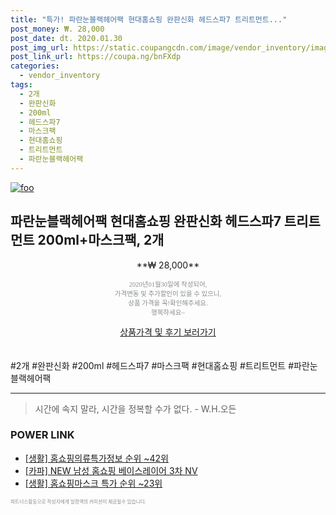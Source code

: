 ```yaml
--- 
title: "특가! 파란눈블랙헤어팩 현대홈쇼핑 완판신화 헤드스파7 트리트먼트..." 
post_money: ₩. 28,000 
post_date: dt. 2020.01.30 
post_img_url: https://static.coupangcdn.com/image/vendor_inventory/images/2018/11/15/18/7/9e6c79d0-e9a3-4377-a0d3-d32e6e802611.jpg 
post_link_url: https://coupa.ng/bnFXdp 
categories: 
  - vendor_inventory 
tags: 
  - 2개 
  - 완판신화 
  - 200ml 
  - 헤드스파7 
  - 마스크팩 
  - 현대홈쇼핑 
  - 트리트먼트 
  - 파란눈블랙헤어팩 
--- 
```

[![foo](https://static.coupangcdn.com/image/vendor_inventory/images/2018/11/15/18/7/9e6c79d0-e9a3-4377-a0d3-d32e6e802611.jpg)](https://coupa.ng/bnFXdp) 

## 파란눈블랙헤어팩 현대홈쇼핑 완판신화 헤드스파7 트리트먼트 200ml+마스크팩, 2개 
<p style="text-align: center;">**₩ 28,000**</p> 
<p style="text-align: center;"><span style="color: #898c8f; font-family: Georgia,Times,serif; font-size: 0.75em;">2020년01월30일에 작성되어, <br>가격변동 및 추가할인이 있을 수 있으니,<br> 상품 가격을 꼭!확인해주세요.<br>행복하세요~</span> 
</p>	 
<div markdown="0" style="text-align: center;"><a href="https://coupa.ng/bnFXdp" class="btn btn--success">상품가격 및 후기 보러가기</a></div> 
<br><br> 
  #2개 #완판신화 #200ml #헤드스파7 #마스크팩 #현대홈쇼핑 #트리트먼트 #파란눈블랙헤어팩 
<hr> 

> 시간에 속지 말라, 시간을 정복할 수가 없다. - W.H.오든 


### POWER LINK

* <a href="https://blog.naver.com/fasyy4321/221774155123" target="_blank"> [생활] 홈쇼핑의류특가정보 순위 ~42위</a>
* <a href="https://blog.naver.com/santokki14/221784267069" target="_blank">[카파] NEW 남성 홈쇼핑 베이스레이어 3차 NV</a>
* <a href="https://blog.naver.com/sakai111/221790515727" target="_blank"> [생활] 홈쇼핑마스크 특가 순위 ~23위</a>

<span style="color: #898c8f; font-family: Georgia,Times,serif; font-size: 0.55em;">파트너스활동으로 작성자에게 일정액의 커미션이 제공될수 있습니다.</span> 
